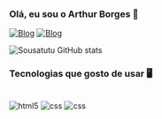 ### Olá, eu sou o Arthur Borges 🚀

[![Blog](https://img.shields.io/badge/Discord-7289DA?style=for-the-badge&logo=discord&logoColor=white)](https://discord.com/channels/@SrBaiano)
[![Blog](https://img.shields.io/badge/Instagram-E4405F?style=for-the-badge&logo=instagram&logoColor=white)](https://instagram.com/arthurborges_s)

![Sousatutu GitHub stats](https://github-readme-stats.vercel.app/api?username=Sousatutu&show_icons=true&theme=dracula)

### Tecnologias que gosto de usar 🖥️
<div style="display: inline_block"><br/>
    <img alt="html5" src="https://img.shields.io/badge/HTML5-E34F26?style=for-the-badge&logo=html5&logoColor=white">
     <img alt="css" src="https://img.shields.io/badge/CSS-239120?&style=for-the-badge&logo=css3&logoColor=white">
       <img alt="css" src="https://img.shields.io/badge/Python-14354C?style=for-the-badge&logo=python&logoColor=white">
     
     
</div>
